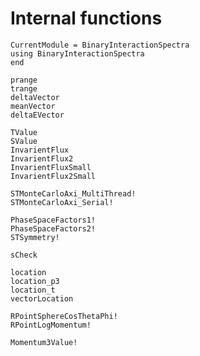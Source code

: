 # Internal functions

```@meta
CurrentModule = BinaryInteractionSpectra
using BinaryInteractionSpectra
end
```

```@docs
prange
trange
deltaVector
meanVector
deltaEVector
```

```@docs
TValue
SValue
InvarientFlux
InvarientFlux2
InvarientFluxSmall
InvarientFlux2Small
```

```@docs
STMonteCarloAxi_MultiThread!
STMonteCarloAxi_Serial!
```

```@docs
PhaseSpaceFactors1!
PhaseSpaceFactors2!
STSymmetry!
```

```@docs
sCheck
```

```@docs
location
location_p3
location_t
vectorLocation
```

```@docs
RPointSphereCosThetaPhi!
RPointLogMomentum!
```

```@docs
Momentum3Value!
```

